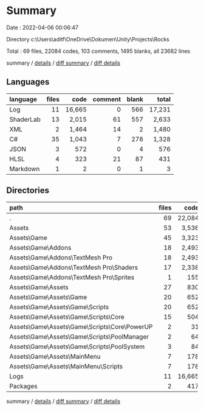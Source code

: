 # Summary

Date : 2022-04-06 00:06:47

Directory c:\Users\aditf\OneDrive\Dokumen\Unity\Projects\Rocks

Total : 69 files,  22084 codes, 103 comments, 1495 blanks, all 23682 lines

summary / [details](details.md) / [diff summary](diff.md) / [diff details](diff-details.md)

## Languages
| language | files | code | comment | blank | total |
| :--- | ---: | ---: | ---: | ---: | ---: |
| Log | 11 | 16,665 | 0 | 566 | 17,231 |
| ShaderLab | 13 | 2,015 | 61 | 557 | 2,633 |
| XML | 2 | 1,464 | 14 | 2 | 1,480 |
| C# | 35 | 1,043 | 7 | 278 | 1,328 |
| JSON | 3 | 572 | 0 | 4 | 576 |
| HLSL | 4 | 323 | 21 | 87 | 431 |
| Markdown | 1 | 2 | 0 | 1 | 3 |

## Directories
| path | files | code | comment | blank | total |
| :--- | ---: | ---: | ---: | ---: | ---: |
| . | 69 | 22,084 | 103 | 1,495 | 23,682 |
| Assets | 53 | 3,536 | 89 | 924 | 4,549 |
| Assets\Game | 45 | 3,323 | 86 | 870 | 4,279 |
| Assets\Game\Addons | 18 | 2,493 | 82 | 646 | 3,221 |
| Assets\Game\Addons\TextMesh Pro | 18 | 2,493 | 82 | 646 | 3,221 |
| Assets\Game\Addons\TextMesh Pro\Shaders | 17 | 2,338 | 82 | 644 | 3,064 |
| Assets\Game\Addons\TextMesh Pro\Sprites | 1 | 155 | 0 | 2 | 157 |
| Assets\Game\Assets | 27 | 830 | 4 | 224 | 1,058 |
| Assets\Game\Assets\Game | 20 | 652 | 2 | 175 | 829 |
| Assets\Game\Assets\Game\Scripts | 20 | 652 | 2 | 175 | 829 |
| Assets\Game\Assets\Game\Scripts\Core | 15 | 504 | 2 | 144 | 650 |
| Assets\Game\Assets\Game\Scripts\Core\PowerUP | 2 | 31 | 1 | 9 | 41 |
| Assets\Game\Assets\Game\Scripts\PoolManager | 2 | 64 | 0 | 12 | 76 |
| Assets\Game\Assets\Game\Scripts\PoolSystem | 3 | 84 | 0 | 19 | 103 |
| Assets\Game\Assets\MainMenu | 7 | 178 | 2 | 49 | 229 |
| Assets\Game\Assets\MainMenu\Scripts | 7 | 178 | 2 | 49 | 229 |
| Logs | 11 | 16,665 | 0 | 566 | 17,231 |
| Packages | 2 | 417 | 0 | 2 | 419 |

summary / [details](details.md) / [diff summary](diff.md) / [diff details](diff-details.md)